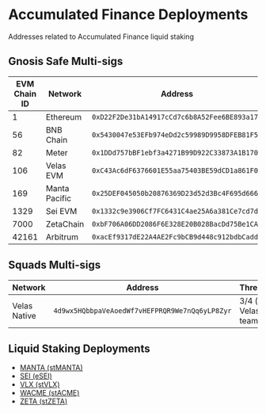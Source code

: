 # Accumulated Finance Deployments
Addresses related to Accumulated Finance liquid staking

## Gnosis Safe Multi-sigs
| EVM Chain ID | Network | Address | Threshold | Explorer |
| -- | -- | -- | -- | -- |
| 1 | Ethereum | `0xD22F2De31bA14917cCd7c6b8A52Fee6BE893a17e` | 2/3 | [Explorer](https://etherscan.io/address/0xD22F2De31bA14917cCd7c6b8A52Fee6BE893a17e) |
| 56 | BNB Chain | `0x5430047e53EFb974eDd2c59989D9958DFEB81F56` | 2/3 | [Explorer](https://bscscan.com/address/0x5430047e53EFb974eDd2c59989D9958DFEB81F56) |
| 82 | Meter | `0x1DDd757bBF1ebf3a4271B99D922C33873A1B1706` | 2/3 | [Explorer](https://scan.meter.io/address/0x1ddd757bbf1ebf3a4271b99d922c33873a1b1706) |
| 106 | Velas EVM | `0xC43Ac6dF6376601E55aa75403BE59dCD1a861F0A` | 2/3 | [Explorer](https://evmexplorer.velas.com/address/0xC43Ac6dF6376601E55aa75403BE59dCD1a861F0A) |
| 169 | Manta Pacific | `0x25DEF045050b20876369D23d52d3Bc4F695d6663` | 2/3 | [Explorer](https://pacific-explorer.manta.network/address/0x25DEF045050b20876369D23d52d3Bc4F695d6663) |
| 1329 | Sei EVM | `0x1332c9e3906Cf7FC6431C4ae25A6a381Ce7cd7db` | 2/3 | [Explorer](https://seitrace.com/address/0x1332c9e3906Cf7FC6431C4ae25A6a381Ce7cd7db) |
| 7000 | ZetaChain | `0xbF706A06DD2086F6E328E20B028BacDd75Be1CA8` | 2/3 | [Explorer](https://zetachain.blockscout.com/address/0xbF706A06DD2086F6E328E20B028BacDd75Be1CA8) |
| 42161 | Arbitrum | `0xacEf9317dE22A4AE2Fc9bCB9d448c912bdbCadd1` | 2/3 | [Explorer](https://arbiscan.io/address/0xacEf9317dE22A4AE2Fc9bCB9d448c912bdbCadd1) |

## Squads Multi-sigs
| Network | Address | Threshold | Explorer |
| -- | -- | -- | -- |
| Velas Native | `4d9wx5HQbbpaVeAoedWf7vHEFPRQR9We7nQq6yLP8Zyr` | 3/4 (with Velas team) | [Explorer](https://native.velas.com/address/4d9wx5HQbbpaVeAoedWf7vHEFPRQR9We7nQq6yLP8Zyr) |

## Liquid Staking Deployments
- [MANTA (stMANTA)](MANTA.md)
- [SEI (eSEI)](SEI.md)
- [VLX (stVLX)](VLX.md)
- [WACME (stACME)](WACME.md)
- [ZETA (stZETA)](ZETA.md)
